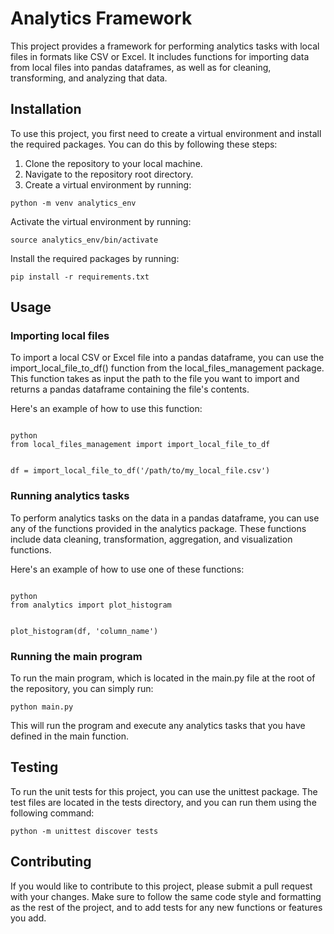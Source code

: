 <h1>Analytics Framework</h1>

<p>This project provides a framework for performing analytics tasks with local files in formats like CSV or Excel. It includes functions for importing data from local files into pandas dataframes, as well as for cleaning, transforming, and analyzing that data.</p>

<h2>Installation</h2>

<p>To use this project, you first need to create a virtual environment and install the required packages. You can do this by following these steps:</p>

<ol>
  <li>Clone the repository to your local machine.</li>
  <li>Navigate to the repository root directory.</li>
  <li>Create a virtual environment by running:</li>
</ol>

<code>python -m venv analytics_env</code>

<p>Activate the virtual environment by running:</p>

<code>source analytics_env/bin/activate</code>

<p>Install the required packages by running:</p>

<code>pip install -r requirements.txt</code>

<h2>Usage</h2>

<h3>Importing local files</h3>

<p>To import a local CSV or Excel file into a pandas dataframe, you can use the import_local_file_to_df() function from the local_files_management package. This function takes as input the path to the file you want to import and returns a pandas dataframe containing the file's contents.</p>

<p>Here's an example of how to use this function:</p>

<code>
python
from local_files_management import import_local_file_to_df

df = import_local_file_to_df('/path/to/my_local_file.csv')
</code>

<h3>Running analytics tasks</h3>

<p>To perform analytics tasks on the data in a pandas dataframe, you can use any of the functions provided in the analytics package. These functions include data cleaning, transformation, aggregation, and visualization functions.</p>

<p>Here's an example of how to use one of these functions:</p>

<code>
python
from analytics import plot_histogram

plot_histogram(df, 'column_name')
</code>

<h3>Running the main program</h3>

<p>To run the main program, which is located in the main.py file at the root of the repository, you can simply run:</p>

<code>python main.py</code>

<p>This will run the program and execute any analytics tasks that you have defined in the main function.</p>

<h2>Testing</h2>

<p>To run the unit tests for this project, you can use the unittest package. The test files are located in the tests directory, and you can run them using the following command:</p>

<code>python -m unittest discover tests</code>

<h2>Contributing</h2>

<p>If you would like to contribute to this project, please submit a pull request with your changes. Make sure to follow the same code style and formatting as the rest of the project, and to add tests for any new functions or features you add.</p>
